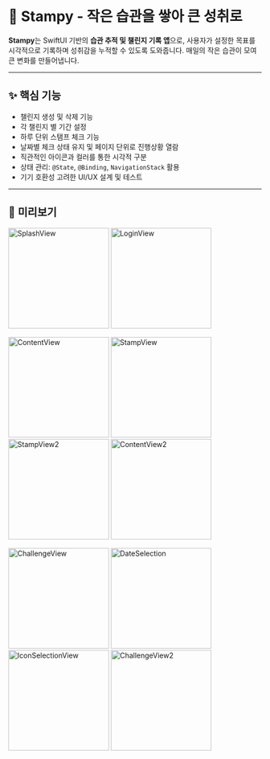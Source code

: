 # 🐾 Stampy - 작은 습관을 쌓아 큰 성취로

**Stampy**는 SwiftUI 기반의 **습관 추적 및 챌린지 기록 앱**으로, 사용자가 설정한 목표를 시각적으로 기록하며 성취감을 누적할 수 있도록 도와줍니다. 매일의 작은 습관이 모여 큰 변화를 만들어냅니다.

---

## ✨ 핵심 기능

- 챌린지 생성 및 삭제 기능
- 각 챌린지 별 기간 설정 
- 하루 단위 스탬프 체크 기능
- 날짜별 체크 상태 유지 및 페이지 단위로 진행상황 열람
- 직관적인 아이콘과 컬러를 통한 시각적 구분
- 상태 관리: `@State`, `@Binding`, `NavigationStack` 활용
- 기기 호환성 고려한 UI/UX 설계 및 테스트


---

## 📸 미리보기
<p float="center">
<img src="https://github.com/user-attachments/assets/82bca07a-f36d-4ce2-af70-14560487603c" alt="SplashView" width="200"/>
<img src="https://github.com/user-attachments/assets/ef9cf632-1d1d-4b96-a49e-3290e74bc19f" alt="LoginView" width="200"/>
</p>

<p float="center">
<img src="https://github.com/user-attachments/assets/d9100820-425a-43e1-a27b-8732723eeb9d" alt="ContentView" width="200"/>
<img src="https://github.com/user-attachments/assets/2c26c024-b27e-40bb-bd60-58a93be90420" alt="StampView" width="200"/>
<img src="https://github.com/user-attachments/assets/f4aa167a-cb8a-4033-a33d-b2018d97b767" alt="StampView2" width="200"/>
<img src="https://github.com/user-attachments/assets/afd0e4d9-99c4-4679-a3bf-015872340302" alt="ContentView2" width="200"/>


</p>

<p float="center">
<img src="https://github.com/user-attachments/assets/95e5294c-5bd1-4c05-aee3-c8d1be8dd234" alt="ChallengeView" width="200"/>
<img src="https://github.com/user-attachments/assets/0ea4b2ea-1311-46b6-b026-8b27572542bf" alt="DateSelection" width="200"/>
<img src="https://github.com/user-attachments/assets/d8422f81-f566-4c7a-b3de-e707de19679a" alt="IconSelectionView" width="200"/>
<img src="https://github.com/user-attachments/assets/f3e29663-f773-48ce-97bd-4de4a80f3b4a" alt="ChallengeView2" width="200"/>
</p>




